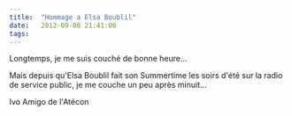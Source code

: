 ```yaml
---
title:  "Hommage a Elsa Boublil"
date:   2012-09-08 21:41:00
tags:   
---
```


<p>Longtemps, je me suis couché de bonne heure&hellip;</p>
<p>Mais depuis qu'Elsa Boublil fait son Summertime les soirs d'été sur la radio de service public, je me couche un peu après minuit&hellip;</p>
<p>Ivo Amigo de l'Atécon</p>
